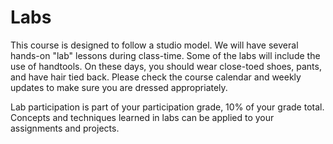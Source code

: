 # Labs

This course is designed to follow a studio model. We will have several hands-on "lab" lessons during class-time. 
Some of the labs will include the use of handtools. On these days, you should wear close-toed shoes, pants, and have hair tied back.
Please check the course calendar and weekly updates to make sure you are dressed appropriately. 

Lab participation is part of your participation grade, 10% of your grade total. Concepts and techniques learned in labs can be applied to your assignments and projects.
